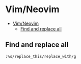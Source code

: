# Vim/Neovim
<!--ts-->
* [Vim/Neovim](vim.md#vimneovim)
   * [Find and replace all](vim.md#find-and-replace-all)

<!-- Added by: runner, at: Thu Jul 29 11:28:56 UTC 2021 -->

<!--te-->

## Find and replace all
```vim
:%s/replace_this/replace_with/g
```

